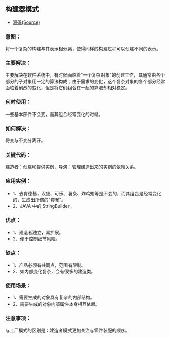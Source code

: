 ## 构建器模式
- [源码(Source)](../builder)
### 意图：
将一个复杂的构建与其表示相分离，使得同样的构建过程可以创建不同的表示。

### 主要解决：
主要解决在软件系统中，有时候面临着"一个复杂对象"的创建工作，其通常由各个部分的子对象用一定的算法构成；由于需求的变化，这个复杂对象的各个部分经常面临着剧烈的变化，但是将它们组合在一起的算法却相对稳定。

### 何时使用：
一些基本部件不会变，而其组合经常变化的时候。

### 如何解决：
将变与不变分离开。

### 关键代码：
建造者：创建和提供实例，导演：管理建造出来的实例的依赖关系。

### 应用实例： 
- 1、去肯德基，汉堡、可乐、薯条、炸鸡翅等是不变的，而其组合是经常变化的，生成出所谓的"套餐"。 
- 2、JAVA 中的 StringBuilder。

### 优点： 
- 1、建造者独立，易扩展。 
- 2、便于控制细节风险。

### 缺点： 
- 1、产品必须有共同点，范围有限制。 
- 2、如内部变化复杂，会有很多的建造类。

### 使用场景： 
- 1、需要生成的对象具有复杂的内部结构。 
- 2、需要生成的对象内部属性本身相互依赖。

### 注意事项：
与工厂模式的区别是：建造者模式更加关注与零件装配的顺序。
